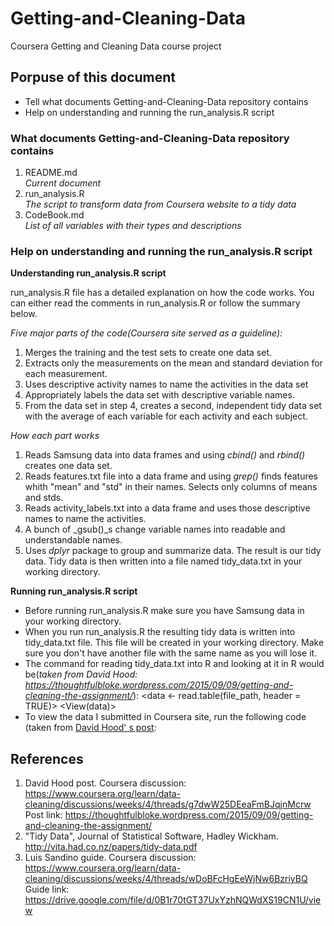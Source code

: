 # Getting-and-Cleaning-Data
Coursera Getting and Cleaning Data course project

## Porpuse of this document
  * Tell what documents Getting-and-Cleaning-Data repository contains  
  * Help on understanding and running the run_analysis.R script  

### What documents Getting-and-Cleaning-Data repository contains
1. README.md  
    _Current document_
2. run_analysis.R  
    _The script to transform data from Coursera website to a tidy data_
3. CodeBook.md  
    _List of all variables with their types and descriptions_
  
### Help on understanding and running the run_analysis.R script

**Understanding run_analysis.R script**

run_analysis.R file has a detailed explanation on how the code works. You can either read the comments in run_analysis.R or follow the summary below.   

_Five major parts of the code(Coursera site served as a guideline):_  
1. Merges the training and the test sets to create one data set.
2. Extracts only the measurements on the mean and standard deviation for each measurement.
3. Uses descriptive activity names to name the activities in the data set
4. Appropriately labels the data set with descriptive variable names.
5. From the data set in step 4, creates a second, independent tidy data set with the average of each variable for each activity and each subject. 

_How each part works_
1. Reads Samsung data into data frames and using _cbind()_ and _rbind()_ creates one data set.
2. Reads features.txt file into a data frame and using _grep()_ finds features whith "mean" and "std" in their names.
Selects only columns of means and stds.
3. Reads activity_labels.txt into a data frame and uses those descriptive names to name the activities.
4. A bunch of _gsub()_s change variable names into readable and understandable names.
5. Uses _dplyr_ package to group and summarize data. The result is our tidy data. Tidy data is then written into a file named tidy_data.txt in your working directory.

**Running run_analysis.R script**  

* Before running run_analysis.R make sure you have Samsung data in your working directory.
* When you run run_analysis.R the resulting tidy data is written into tidy_data.txt file. This file will be created in your working directory. Make sure you don't have another file with the same name as you will lose it.
* The command for reading tidy_data.txt into R and looking at it in R would be(_taken from David Hood: https://thoughtfulbloke.wordpress.com/2015/09/09/getting-and-cleaning-the-assignment/_):
    <data <- read.table(file_path, header = TRUE)>
    <View(data)>  
* To view the data I submitted in Coursera site, run the following code (taken from [David Hood' s post](https://thoughtfulbloke.wordpress.com/2015/09/09/getting-and-cleaning-the-assignment/):
    <address <- "https://s3.amazonaws.com/coursera-uploads/peer-review/c2bb9231d83f0442ee6110a7f7d1d0f1/tidy_data.txt">
    <address <- sub("^https", "http", address)>
    <data <- read.table(url(address), header = TRUE) #if they used some other way of saving the file than a default write.table, this step will be different>
    <View(data)>
    
## References
1. David Hood post.
    Coursera discussion: https://www.coursera.org/learn/data-cleaning/discussions/weeks/4/threads/g7dwW25DEeaFmBJqjnMcrw
    Post link: https://thoughtfulbloke.wordpress.com/2015/09/09/getting-and-cleaning-the-assignment/
2. "Tidy Data", Journal of Statistical Software, Hadley Wickham.
    http://vita.had.co.nz/papers/tidy-data.pdf
3. Luis Sandino guide. 
    Coursera discussion: https://www.coursera.org/learn/data-cleaning/discussions/weeks/4/threads/wDoBFcHgEeWjNw6BzriyBQ
    Guide link: https://drive.google.com/file/d/0B1r70tGT37UxYzhNQWdXS19CN1U/view
    

    


